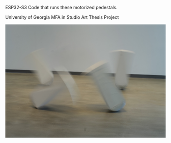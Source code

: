 ESP32-S3 Code that runs these motorized pedestals.

University of Georgia MFA in Studio Art Thesis Project

![Blurry Pedestal](assets/hubrisBlurSmall.jpg)
